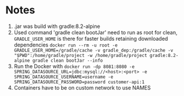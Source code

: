 # Notes

1. .jar was build with gradle:8.2-alpine
2. Used command 'gradle clean bootJar' need to run as root for clean, ```GRADLE_USER_HOME``` is there for faster builds retaining downloaded dependencies
 ```docker run --rm -u root -e GRADLE_USER_HOME=/gradle/cache -v gradle_dep:/gradle/cache -v "$PWD":/home/gradle/project -w /home/gradle/project gradle:8.2-alpine gradle clean bootJar --info```
3. Run the Docker with ```docker run -dp 8081:8080 -e SPRING_DATASOURCE_URL=jdbc:mysql://<host>:<port> -e SPRING_DATASOURCE_USERNAME=username -e SPRING_DATASOURCE_PASSWORD=password customer-api:1```
4. Containers have to be on custom network to use NAMES